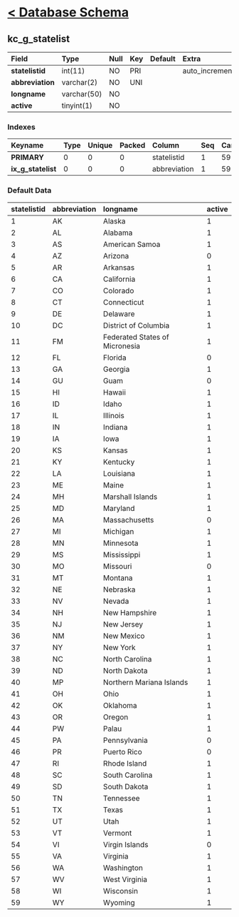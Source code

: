# [< Database Schema](DatabaseSchema.md) #

## kc\_g\_statelist ##
| **Field** | Type | Null | Key | Default | Extra | Comment |
|:----------|:-----|:-----|:----|:--------|:------|:--------|
| **statelistid** | int(11) | NO   | PRI |         | auto\_increment |         |
| **abbreviation** | varchar(2) | NO   | UNI |         |       |         |
| **longname** | varchar(50) | NO   |     |         |       |         |
| **active** | tinyint(1) | NO   |     |         |       |         |


### Indexes ###
| **Keyname** | Type | Unique | Packed | Column | Seq | Cardinality | Collation | Null | Comment |
|:------------|:-----|:-------|:-------|:-------|:----|:------------|:----------|:-----|:--------|
| **PRIMARY** | 0    | 0      | 0      | statelistid | 1   | 59          | A         | 0    | 0       |
| **ix\_g\_statelist** | 0    | 0      | 0      | abbreviation | 1   | 59          | A         | 0    | 0       |


### Default Data ###
| statelistid | abbreviation | longname | active |
|:------------|:-------------|:---------|:-------|
| 1           | AK           | Alaska   | 1      |
| 2           | AL           | Alabama  | 1      |
| 3           | AS           | American Samoa | 1      |
| 4           | AZ           | Arizona  | 0      |
| 5           | AR           | Arkansas | 1      |
| 6           | CA           | California | 1      |
| 7           | CO           | Colorado | 1      |
| 8           | CT           | Connecticut | 1      |
| 9           | DE           | Delaware | 1      |
| 10          | DC           | District of Columbia | 1      |
| 11          | FM           | Federated States of Micronesia | 1      |
| 12          | FL           | Florida  | 0      |
| 13          | GA           | Georgia  | 1      |
| 14          | GU           | Guam     | 0      |
| 15          | HI           | Hawaii   | 1      |
| 16          | ID           | Idaho    | 1      |
| 17          | IL           | Illinois | 1      |
| 18          | IN           | Indiana  | 1      |
| 19          | IA           | Iowa     | 1      |
| 20          | KS           | Kansas   | 1      |
| 21          | KY           | Kentucky | 1      |
| 22          | LA           | Louisiana | 1      |
| 23          | ME           | Maine    | 1      |
| 24          | MH           | Marshall Islands | 1      |
| 25          | MD           | Maryland | 1      |
| 26          | MA           | Massachusetts | 0      |
| 27          | MI           | Michigan | 1      |
| 28          | MN           | Minnesota | 1      |
| 29          | MS           | Mississippi | 1      |
| 30          | MO           | Missouri | 0      |
| 31          | MT           | Montana  | 1      |
| 32          | NE           | Nebraska | 1      |
| 33          | NV           | Nevada   | 1      |
| 34          | NH           | New Hampshire | 1      |
| 35          | NJ           | New Jersey | 1      |
| 36          | NM           | New Mexico | 1      |
| 37          | NY           | New York | 1      |
| 38          | NC           | North Carolina | 1      |
| 39          | ND           | North Dakota | 1      |
| 40          | MP           | Northern Mariana Islands | 1      |
| 41          | OH           | Ohio     | 1      |
| 42          | OK           | Oklahoma | 1      |
| 43          | OR           | Oregon   | 1      |
| 44          | PW           | Palau    | 1      |
| 45          | PA           | Pennsylvania | 0      |
| 46          | PR           | Puerto Rico | 0      |
| 47          | RI           | Rhode Island | 1      |
| 48          | SC           | South Carolina | 1      |
| 49          | SD           | South Dakota | 1      |
| 50          | TN           | Tennessee | 1      |
| 51          | TX           | Texas    | 1      |
| 52          | UT           | Utah     | 1      |
| 53          | VT           | Vermont  | 1      |
| 54          | VI           | Virgin Islands | 0      |
| 55          | VA           | Virginia | 1      |
| 56          | WA           | Washington | 1      |
| 57          | WV           | West Virginia | 1      |
| 58          | WI           | Wisconsin | 1      |
| 59          | WY           | Wyoming  | 1      |
